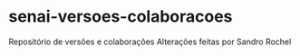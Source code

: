 # senai-versoes-colaboracoes
Repositório de versôes e colaboraçôes
Alterações feitas por Sandro Rochel
